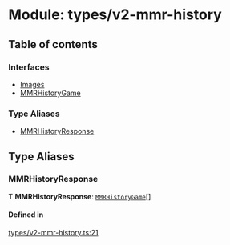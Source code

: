 # Module: types/v2-mmr-history

## Table of contents

### Interfaces

- [Images](../interfaces/types_v2_mmr_history.Images.md)
- [MMRHistoryGame](../interfaces/types_v2_mmr_history.MMRHistoryGame.md)

### Type Aliases

- [MMRHistoryResponse](types_v2_mmr_history.md#mmrhistoryresponse)

## Type Aliases

### MMRHistoryResponse

Ƭ **MMRHistoryResponse**: [`MMRHistoryGame`](../interfaces/types_v2_mmr_history.MMRHistoryGame.md)[]

#### Defined in

[types/v2-mmr-history.ts:21](https://github.com/jameslinimk/unofficial-valorant-api/blob/372bfa0/package/src/types/v2-mmr-history.ts#L21)
